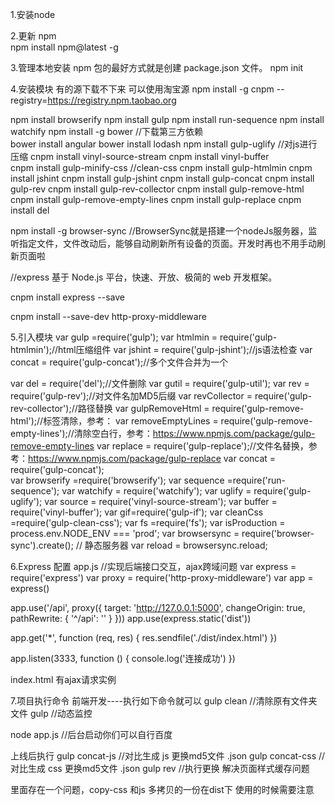 
1.安装node

2.更新 npm   
npm install npm@latest -g

3.管理本地安装 npm 包的最好方式就是创建 package.json 文件。
npm init

4.安装模块
有的源下载不下来 可以使用淘宝源
npm install -g cnpm --registry=https://registry.npm.taobao.org

npm install browserify
npm install gulp
npm install run-sequence
npm install watchify
npm install -g bower //下载第三方依赖    
bower install  angular 
bower install  lodash
npm install gulp-uglify  //对js进行压缩
cnpm install vinyl-source-stream 
cnpm install vinyl-buffer  
cnpm install gulp-minify-css //clean-css
cnpm install  gulp-htmlmin
cnpm install  jshint
cnpm install  gulp-jshint
cnpm install  gulp-concat
cnpm install gulp-rev
cnpm install gulp-rev-collector
cnpm install gulp-remove-html
cnpm install gulp-remove-empty-lines
cnpm install gulp-replace
cnpm install  del

npm install -g browser-sync //BrowserSync就是搭建一个nodeJs服务器，监听指定文件，文件改动后，能够自动刷新所有设备的页面。开发时再也不用手动刷新页面啦

//express 基于 Node.js 平台，快速、开放、极简的 web 开发框架。

cnpm install express --save

cnpm install --save-dev http-proxy-middleware

5.引入模块
var gulp =require('gulp');
var htmlmin = require('gulp-htmlmin');//html压缩组件
var jshint = require('gulp-jshint');//js语法检查
var concat = require('gulp-concat');//多个文件合并为一个

var del = require('del');//文件删除
var gutil = require('gulp-util');
var rev = require('gulp-rev');//对文件名加MD5后缀
var revCollector = require('gulp-rev-collector');//路径替换
var gulpRemoveHtml = require('gulp-remove-html');//标签清除，参考：
var removeEmptyLines = require('gulp-remove-empty-lines');//清除空白行，参考：https://www.npmjs.com/package/gulp-remove-empty-lines
var replace = require('gulp-replace');//文件名替换，参考：https://www.npmjs.com/package/gulp-replace
var concat = require('gulp-concat');    
var browserify =require('browserify');
var sequence =require('run-sequence');
var watchify = require('watchify');
var uglify = require('gulp-uglify');
var source = require('vinyl-source-stream');
var buffer = require('vinyl-buffer');
var gif=require('gulp-if');
var cleanCss =require('gulp-clean-css');
var fs =require('fs');
var isProduction = process.env.NODE_ENV  === 'prod';
var browsersync = require('browser-sync').create();   // 静态服务器
var reload = browsersync.reload;


6.Express 配置 app.js   //实现后端接口交互，ajax跨域问题
var express = require('express')
var proxy = require('http-proxy-middleware')
var app = express()

app.use('/api', proxy({
  target: 'http://127.0.0.1:5000',
  changeOrigin: true,
  pathRewrite: {
    '^/api': ''
  }
}))
app.use(express.static('dist'))

app.get('*', function (req, res) {
  res.sendfile('./dist/index.html')
})

app.listen(3333, function () {
  console.log('连接成功')
})


index.html 有ajax请求实例

7.项目执行命令
前端开发----执行如下命令就可以
gulp clean  //清除原有文件夹文件
gulp        //动态监控

node app.js //后台启动你们可以自行百度

上线后执行
gulp concat-js    //对比生成 js 更换md5文件 .json
gulp concat-css     //对比生成 css 更换md5文件 .json
gulp rev   //执行更换  解决页面样式缓存问题

里面存在一个问题，copy-css 和js 多拷贝的一份在dist下 使用的时候需要注意
